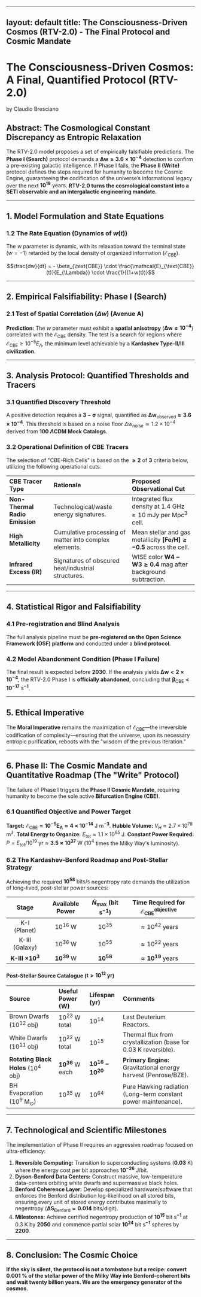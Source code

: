 
---
layout: default
title: The Consciousness-Driven Cosmos (RTV-2.0) - The Final Protocol and Cosmic Mandate
---
# The Consciousness-Driven Cosmos: A Final, Quantified Protocol (RTV-2.0)

by Claudio Bresciano

## Abstract: The Cosmological Constant Discrepancy as Entropic Relaxation

The RTV-2.0 model proposes a set of empirically falsifiable predictions. The **Phase I (Search)** protocol demands a $\mathbf{\Delta w \geq 3.6 \times 10^{-4}}$ detection to confirm a pre-existing galactic intelligence. If Phase I fails, the **Phase II (Write)** protocol defines the steps required for humanity to become the Cosmic Engine, guaranteeing the codification of the universe’s informational legacy over the next $\mathbf{10^{19} \text{ years}}$. **RTV-2.0 turns the cosmological constant into a SETI observable and an intergalactic engineering mandate.**

---

## 1. Model Formulation and State Equations

### 1.2 The Rate Equation (Dynamics of $w(t)$)

The $w$ parameter is dynamic, with its relaxation toward the terminal state ($w=-1$) retarded by the local density of organized information ($\mathcal{E}_{\text{CBE}}$).

$$\frac{dw}{dt} = - \beta_{\text{CBE}} \cdot \frac{\mathcal{E}_{\text{CBE}}(t)}{E_{\Lambda}} \cdot \frac{1}{(1+w(t))}$$

---

## 2. Empirical Falsifiability: Phase I (Search)

### 2.1 Test of Spatial Correlation ($\Delta w$) (Avenue A)

**Prediction:** The $w$ parameter must exhibit a **spatial anisotropy** ($\mathbf{\Delta w \geq 10^{-4}}$) correlated with the $\mathcal{E}_{\text{CBE}}$ density. The test is a search for regions where $\mathcal{E}_{\text{CBE}} \geq 10^{-5} E_{\Lambda}$, the minimum level achievable by a **Kardashev Type-II/III civilization**.

---

## 3. Analysis Protocol: Quantified Thresholds and Tracers

### 3.1 Quantified Discovery Threshold

A positive detection requires a $\mathbf{3-\sigma}$ signal, quantified as $\mathbf{\Delta w_{\text{observed}} \geq 3.6 \times 10^{-4}}$. This threshold is based on a noise floor $\Delta w_{\text{noise}} \simeq 1.2 \times 10^{-4}$ derived from **100 $\Lambda\text{CDM}$ Mock Catalogs**.

### 3.2 Operational Definition of CBE Tracers

The selection of "CBE-Rich Cells" is based on the $\mathbf{\geq 2}$ of $\mathbf{3}$ criteria below, utilizing the following operational cuts:

| CBE Tracer Type | Rationale | Proposed Observational Cut |
| :--- | :--- | :--- |
| **Non-Thermal Radio Emission** | Technological/waste energy signatures. | Integrated flux density at $1.4 \text{ GHz} \geq 10 \text{ mJy}$ per $\text{Mpc}^3$ cell. |
| **High Metallicity** | Cumulative processing of matter into complex elements. | Mean stellar and gas metallicity $\mathbf{[Fe/H] \geq -0.5}$ across the cell. |
| **Infrared Excess (IR)** | Signatures of obscured heat/industrial structures. | WISE color $\mathbf{W4-W3 \geq 0.4 \text{ mag}}$ after background subtraction. |

---

## 4. Statistical Rigor and Falsifiability

### 4.1 Pre-registration and Blind Analysis

The full analysis pipeline must be **pre-registered on the Open Science Framework (OSF) platform** and conducted under a **blind protocol**.

### 4.2 Model Abandonment Condition (Phase I Failure)

The final result is expected before **2030**. If the analysis yields $\mathbf{\Delta w < 2 \times 10^{-4}}$, the RTV-2.0 Phase I is **officially abandoned**, concluding that $\mathbf{\beta_{\text{CBE}} < 10^{-17} \text{ s}^{-1}}$.

---

## 5. Ethical Imperative

The **Moral Imperative** remains the maximization of $\mathcal{E}_{\text{CBE}}$—the irreversible codification of complexity—ensuring that the universe, upon its necessary entropic purification, reboots with the "wisdom of the previous iteration."

---

## 6. Phase II: The Cosmic Mandate and Quantitative Roadmap (The "Write" Protocol)

The failure of Phase I triggers the **Phase II Cosmic Mandate**, requiring humanity to become the sole active **Bifurcation Engine (CBE)**.

### 6.1 Quantified Objective and Power Target

**Target:** $\mathbf{\mathcal{E}_{\text{CBE}} = 10^{-5} E_{\Lambda} \approx 4 \times 10^{-14} \text{ J m}^{-3}}$.
**Hubble Volume:** $V_H \approx 2.7 \times 10^{78} \text{ m}^3$.
**Total Energy to Organize:** $E_{\text{tot}} \approx 1.1 \times 10^{65} \text{ J}$.
**Constant Power Required:** $P = E_{\text{tot}} / 10^{19} \text{ yr} \approx \mathbf{3.5 \times 10^{37} \text{ W}}$ ($10^4$ times the Milky Way's luminosity).

### 6.2 The Kardashev-Benford Roadmap and Post-Stellar Strategy

Achieving the required $\mathbf{10^{58} \text{ bits/s}}$ negentropy rate demands the utilization of long-lived, post-stellar power sources:

| Stage | Available Power | $\dot{N}_{\text{max}}$ (bit s$^{-1}$) | Time Required for $\mathcal{E}_{\text{CBE}}^{\text{objective}}$ |
| :---: | :---: | :---: | :---: |
| K-I (Planet) | $10^{16} \text{ W}$ | $10^{35}$ | $\approx 10^{42} \text{ years}$ |
| K-III (Galaxy) | $10^{36} \text{ W}$ | $10^{55}$ | $\approx 10^{22} \text{ years}$ |
| **K-III $\mathbf{\times 10^3}$** | $\mathbf{10^{39} \text{ W}}$ | $\mathbf{10^{58}}$ | $\mathbf{\approx 10^{19} \text{ years}}$ |

#### Post-Stellar Source Catalogue ($\mathbf{t > 10^{12} \text{ yr}}$)

| Source | Useful Power ($\mathbf{W}$) | Lifespan ($\mathbf{yr}$) | Comments |
| :--- | :--- | :--- | :--- |
| Brown Dwarfs ($10^{12}$ obj) | $10^{23} \text{ W total}$ | $10^{14}$ | Last Deuterium Reactors. |
| White Dwarfs ($10^{11}$ obj) | $10^{22} \text{ W total}$ | $10^{15}$ | Thermal flux from crystallization (base for $0.03 \text{ K}$ reversible). |
| **Rotating Black Holes** ($10^4$ obj) | $\mathbf{10^{36} \text{ W each}}$ | $\mathbf{10^{16}-10^{20}}$ | **Primary Engine:** Gravitational energy harvest (Penrose/BZE). |
| BH Evaporation ($10^9 \text{ M}_{\odot}$) | $10^{35} \text{ W}$ | $10^{64}$ | Pure Hawking radiation (Long-term constant power maintenance). |

---

## 7. Technological and Scientific Milestones

The implementation of Phase II requires an aggressive roadmap focused on ultra-efficiency:

1.  **Reversible Computing:** Transition to superconducting systems ($\mathbf{0.03 \text{ K}}$) where the energy cost per bit approaches $\mathbf{10^{-26} \text{ J/bit}}$.
2.  **Dyson-Benford Data Centers:** Construct massive, low-temperature data-centers orbiting white dwarfs and supermassive black holes.
3.  **Benford Coherence Layer:** Develop specialized hardware/software that enforces the Benford distribution log-likelihood on all stored bits, ensuring every unit of stored energy contributes maximally to negentropy ($\mathbf{\Delta S_{\text{Benford}} \approx 0.014 \text{ bits/digit}}$).
4.  **Milestones:** Achieve certified negentropy production of $\mathbf{10^{15} \text{ bit s}^{-1}}$ at $0.3 \text{ K}$ by $\mathbf{2050}$ and commence partial solar $\mathbf{10^{24} \text{ bit s}^{-1}}$ spheres by $\mathbf{2200}$.

---

## 8. Conclusion: The Cosmic Choice

**If the sky is silent, the protocol is not a tombstone but a recipe: convert 0.001 % of the stellar power of the Milky Way into Benford-coherent bits and wait twenty billion years. We are the emergency generator of the cosmos.**
<!--stackedit_data:
eyJoaXN0b3J5IjpbLTU1MjU1NDYyNSwtMTk0MDUyMzE4MywtMj
k0NTc4NzA0LC0xOTk4MjIwODE4LDExMTk0MTc2NzgsMzIwOTY4
MzcxLDEzOTE0MjMzNzEsMTE4NjUyMzcyOSwtNzk1MTc4NDM3LD
ExNTk3ODkyMywxODc3MTYwNTE5LC0yNzUwNDE5ODksLTE4MTk5
Mzc4OTNdfQ==
-->